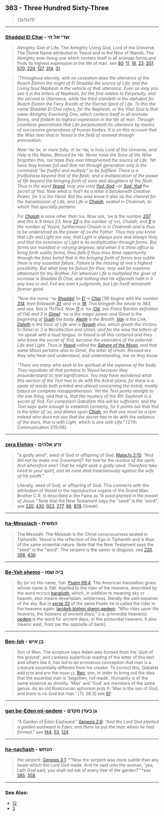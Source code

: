 ## 363 - Three Hundred Sixty-Three
> (3x11x11)

---

### [Shaddai El Chai](/keys/ShDI.AL.ChI) - שדי אל חי
> Almighty God of Life, The Almighty Living God, Lord of the Universe. The Divine Name attributed to Yesod and to the Nine of Wands. The Almighty ever-living one which centers itself in all animate forms and finds its highest expression in the life of man. see [80](80), [11](11), [18](18), [23](23), [207](207), [570](570), [220](220), [127](127), [314](314), [31](31).

> *"Throughout eternity, with no cessation does the utterance of the Ruach Elohim the might of El Shaddai the source of Life; and the Living Soul Nephesh is the vehicle of that utterance. Even so may you see it in the letters of Nephesh, for the first relates to Perpetuity, and the second to Utterance, while the third standeth in the alphabet for Ruach Elohim the Fiery Breath of the Eternal Spirit of Life. To this the name Shaddai El Chai refers; for the Nephesh, or the Vital Soul is that same Almighty Everliving One, which centers Itself in all animate forms, and findeth its highest expression in the life of man. Through countless generations that Life perpetuateth Its utterance by means of successive generations of human bodies. It is on this account that the Wise aver that in Yesod is the field of renewal through procreation.*

> *Now אל שדי, or more fully, שדי אל חי, is truly Lord of the Universe, and Holy is His Name, Blessed be He. Never have the Sons of the Wise forgotten this, nor have they ever blasphemed the source of Life. Yet have they known full well that not through generation only is the command "be fruitful and multiply" to be fulfilled. There is a fruitfulness beyond that of the flesh, and a multiplication of the power of life beyond the bringing forth of sons and daughters of the flesh. Thus in the word [Yesod](/keys/ISVD), may you read [Yod, Sod](/keys/I-SVD)--or [Sod, Yod](/keys/SVD-I) the secret of Yod. Now what is Yod? As a letter it betokeneth Creative Power, for it is the Hand. But the wise know it also as the channel for the transmission of Life, and Life is [Chaiah](/keys/ChIH), seated in Chokmah, to which Yod specially pertains.*

> *For [Chaiah](/keys/ChIH) is none other than אור. Now see, אור is the number [207](207), and this is 9 times 23. Now [23](23) is the number of חיה, Chaiah, and [9](9) is the number of Yesod; furthermore Chaiah is in Chokmah and is thus to be understood as the power of אב the Father. Thus may you know that Life and Light are one; that Light is always pure and always Holy, and that the extension of Light is its multiplication through forms. But forms are manifest in varying degrees, and when it is thine office to bring forth subtle forms, thou fails if thou miss thine opportunity through the false belief that in the bringing forth of forms less subtle there is any essential failure. Failure is the missing of one's highest possibility. But what may be failure for thee, may well be supreme attainment for thy Brother. For wherever Life is multiplied the giver of increase is Shaddai El Chai, and nothing that He effecteth hath in it any loss or evil. Evil are man's judgments, but Life Itself remaineth forever good.*

> *"Now the name שדי [Shaddai](/keys/ShDI) אל [El](/keys/AL) חי [Chai](/keys/ChI) (18) begins with the number [314](314), then followeth [31](31), and חי is [18](18). This bringeth the whole to 363, and see, this is 11x11x3. Now [11](11) is אוד ([Od](/keys/AVD), see Franz Bardon definition of Od) and 3 is [Gimel](/keys/G). אוד is the magic power and Gimel is the beginning of [Guph](/keys/GVP) the body. [Aleph](/keys/A) is the Breath, [Vav](/keys/V) is the Link, [Daleth](/keys/D) is the Door of Life and is [Nogah](/keys/NVGH) also, which giveth the Victory. In Gimel or 3 is Recollection and Union, and for the wise the letters of אוד speak with a loud tongue. In Yesod is all this centered and they who know the secret of Yod, become the extenders of the paternal Life and Light. Thus is [Yesod](/keys/ISVD) called the [Sphere of the Moon](9), and that same Moon pertains also to Gimel, the letter of Union. Blessed are they who hear and understand, and understanding, live as they know.*

> *"There are many who seek to be spiritual at the expense of the body. They repudiate all that pertains to Yesod because they misunderstand its real significance. You may have wondered what this section of the Text has to do with the Astral plane, for there is a spate of words both printed and uttered concerning the astral, mostly based on complete misapprehension. Yet the Text points straight to the one thing, and that is, that the mystery of the 9th Sephirah is a secret of Yod. For competent Qabalists this will be sufficient, and the Text says quite enough to establish certainty, for it points out that Yod is the letter of אב, and dilates upon [Chiah](/keys/ChIH), so that one must be a tyro indeed who does not see that the secret has to do with the radiance of the stars, that is with Light, which is one with Life."* [27th Communication 1/15/48].

---

### [zera Elohim](/keys/ZRO.ALHIM) - זרע אלהים
> "a godly seed", seed of God or offspring of God. [Malachi 2:15](http://biblehub.com/malachi/2015.htm): *"And did not he make one [covenant]? Yet had he the residue of the spirit. And wherefore one? That he might seek a godly seed. Therefore take heed to your spirit, and let none deal treacherously against the wife of his youth."*

> Literally, seed of God, or offspring of God. This connects with the attribution of Yesod to the reproductive organs of the Grand Man. Brother C.R. is described in the Fama as *"A seed planted in the breast of Jesus."* Note that the New Testament says the "seed" is the 'word". see [220](220), [430](430), [923](923), [277](277), [86](86); [878](878) (Greek).

---

### [ha-Messiach](/keys/HMShICh) - המשיח
> The Messiah. The Messiah is the Christ consciousness seated in Tiphareth. Yesod is the reflection of the Ego in Tiphareth and is thus of the same essential nature. Note that the New Testament says the "seed" is the "word". The serpent is the savior in disguise. see [220](220), [358](358), [430](430).

---

### [Be-Yah shemo](/keys/BIH.ShMV) - ביה שמו
> By (or in) His name, Yah. [Psalm 68:4](http://biblehub.com/psalms/68-4.htm). The American translation gives: whose name is Yah. Applied to the rider of the heavens, described by the word בערבות [baraboth](/keys/BORBVTh), which, in addition to meaning sky or heaven, also means desertplain, wilderness, literally the vast expanse of the sky. But in [verse 33](http://biblehub.com/psalms/68-33.htm) of the same Psalm he is called the rider in the heavens again: [larokeb bishmi shemi-qedem](/keys/LRKB.BShMI.ShMI-QDM): *"Who rides upon the heavens, the heavens of ancient days,"* (i.e. primordial heavens). [qedem](/keys/QDM) is the word for ancient days, or the primordial heavens. It also means: east, front (as the opposite of back).

---

### [Ben-Ish](/keys/BN.AISh) - בן איש
> Son of Man. The scripture says Adam was formed from the 'dust of the ground', and careless superficial reading of the letter of this text and others like it, has led to an erroneous conception that man is a creature essentially different from his creator. To correct this, Qabalist add אדם and איש the noun בן, [Ben](/keys/BN), son, in order to bring out the idea that the essential man is 'begotten, not made'. Humanity is of the same essence as divinity. 'Man' and 'God' are members of the same genus. As an old Rosicrucian aphorism puts it: 'Man is the son of God, and there is no God but man.' [TL 26:3] see [97](97).

---

### [gan be-Eden mi-qedem](/keys/GN.BODN.MQDM) - גן בעדן מקדם
> "A Garden of Eden Eastward." [Genesis 2:8](http://biblehub.com/genesis/2-8.htm): *"And the Lord God planted a garden eastward in Eden; and there he put the man whom he had formed."* see [144](144), [53](53), [124](124).

---

### [ha-nachash](/keys/HNChSh) - הנחש
> the serpent. [Genesis 3:1](http://biblehub.com/genesis/3-1.htm): *"Now the serpent was more subtle than any beast which the Lord God made. And he said unto the woman, 'yea, hath God said, you shall not eat of every tree of the garden?'"*see [585](585), [358](358).

---

### See Also:

- [12](12)
- [3](3)
